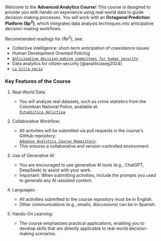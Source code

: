 Welcome to the **Advanced Analytics Course**! This course is designed to provide you with hands-on experience using real-world data to guide decision-making processes. You will work with an **Octagonal Prediction Platform ($8p^2$)**, which integrates data analysis techniques into anticipative decision-making workflows.

Recommended readings for ($8p^2$), see: 

  - Collective intelligence: short-term anticipation of coexistence issues
  - Human Development Oriented Policing
  - [`Anticipative decision-making committees for human security`](https://www.academia.edu/109755271/Comités_decisionales_anticipativos_para_la_seguridad_humana)
  - Data analytics for citizen security [@analiticaseg2024] 
  - [`La Silla Vacía`](https://www.lasillavacia.com/author/cap-andres-perez-coronado/)
  
### Key Features of the Course

1. Real-World Data:  
   - You will analyze real datasets, such as crime statistics from the Colombian National Police, available at:  
     [`Estadística delictiva`](https://www.policia.gov.co/estadistica-delictiva?page=1).

2. Collaborative Workflow:  
   - All activities will be submitted via pull requests in the course's GitHub repository:  
     [`Advance Analytics Course Repository`](https://github.com/andrego50/Advanced-data-analytics-course.git).  
   - This ensures a collaborative and version-controlled environment.

3. Use of Generative AI:  
   - You are encouraged to use generative AI tools (e.g., ChatGPT, DeepSeek) to assist with your work.  
   - Important: When submitting activities, include the prompts you used to generate any AI-assisted content.

4. Languages:  
   - All activities submitted to the course repository must be in English.  
   - Other communications (e.g., emails, discussions) can be in Spanish.
   
5. Hands-On Learning:  
   - The course emphasizes practical applications, enabling you to develop skills that are directly applicable to real-world decision-making scenarios.
